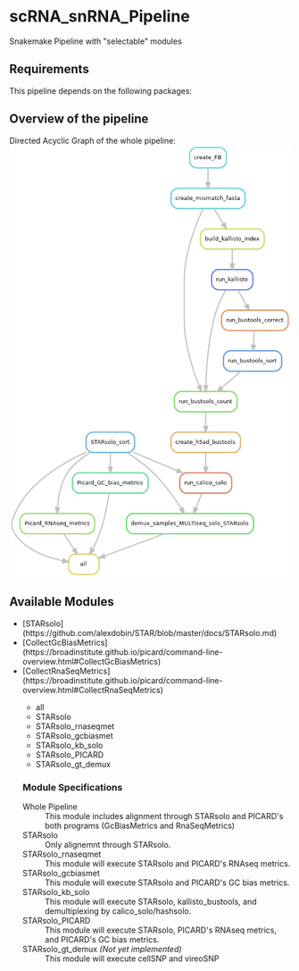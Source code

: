 # scRNA_snRNA_Pipeline
Snakemake Pipeline with "selectable" modules

## Requirements
This pipeline depends on the following packages:




## Overview of the pipeline
Directed Acyclic Graph of the whole pipeline:
![DAG](images/Whole_pipeline.png)

## Available Modules
<ul>
	<li> [STARsolo](https://github.com/alexdobin/STAR/blob/master/docs/STARsolo.md) </li>
	<li> [CollectGcBiasMetrics](https://broadinstitute.github.io/picard/command-line-overview.html#CollectGcBiasMetrics)</li>
	<li> [CollectRnaSeqMetrics](https://broadinstitute.github.io/picard/command-line-overview.html#CollectRnaSeqMetrics)</li>




<ul>
<li> all</li>
<li> STARsolo</li>
<li> STARsolo_rnaseqmet</li>
<li> STARsolo_gcbiasmet</li>
<li> STARsolo_kb_solo</li>
<li> STARsolo_PICARD</li>
<li> STARsolo_gt_demux</li>
</ul>

### Module Specifications
<dl>
	<dt>Whole Pipeline</dt>
	<dd>This module includes alignment through STARsolo and PICARD's both programs (GcBiasMetrics and RnaSeqMetrics)</dd>
	<dt>STARsolo</dt>
	<dd>Only alignemnt through STARsolo.</dd>
	<dt>STARsolo_rnaseqmet</dt>
	<dd>This module will execute STARsolo and PICARD's RNAseq metrics.</dd>
	<dt>STARsolo_gcbiasmet</dt>
	<dd>This module will execute STARsolo and PICARD's GC bias metrics.</dd>
	<dt>STARsolo_kb_solo</dt>
	<dd>This module will execute STARsolo, kallisto_bustools, and demultiplexing by calico_solo/hashsolo.</dd>
	<dt>STARsolo_PICARD</dt>
	<dd>This module will execute STARsolo, PICARD's RNAseq metrics, and PICARD's GC bias metrics.</dd>
	<dt>STARsolo_gt_demux <i>(Not yet implemented)</i></dt>
	<dd>This module will execute cellSNP and vireoSNP</dd>
</dl>


